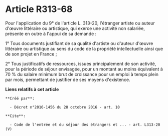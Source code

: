 # Article R313-68

Pour l'application du 9° de l'article L. 313-20, l'étranger artiste ou auteur d'œuvre littéraire ou artistique, qui exerce
une activité non salariée, présente en outre à l'appui de sa demande : 

1° Tous documents justifiant de sa qualité d'artiste ou d'auteur d'œuvre littéraire ou artistique au sens du code de la
propriété intellectuelle ainsi que de son projet en France ; 

2° Tous justificatifs de ressources, issues principalement de son activité, pour la période de séjour envisagée, pour un
montant au moins équivalent à 70 % du salaire minimum brut de croissance pour un emploi à temps plein par mois, permettant de
justifier de ses moyens d'existence.

**Liens relatifs à cet article**

	**Créé par**:

	  - Décret n°2016-1456 du 28 octobre 2016 - art. 10

	**Cite**:

	  - Code de l'entrée et du séjour des étrangers et ... - art. L313-20 (V)
